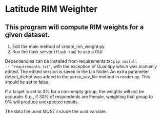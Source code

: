 # Latitude RIM Weighter

## This program will compute RIM weights for a given dataset.

1. Edit the main method of create_rim_weight.py
2. Run the flask server (<code>flask run</code>) to use a GUI

Dependencies can be installed from requirements.txt <code>pip install -r "requirements.txt"</code>, with the exception of Quantipy which was manually edited. The edited version is saved in the Lib folder. An extra parameter detect_dichot was added to the parse_sav_file method in reader.py. This should be set to false.

If a target is set to 0% for a non-empty group, the weights will not be accurate. E.g., if 30% of respondents are Female, weighting that group to 0% will produce unexpected results.

The data file used <i>MUST</i> include the uuid variable.